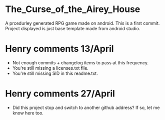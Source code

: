 # The_Curse_of_the_Airey_House
A prcedurley generated RPG game made on android.
This is a first commit. Project displayed is just base template made from android studio.

# Henry comments 13/April
- Not enough commits + changelog items to pass at this frequency.
- You're still missing a licenses.txt file.
- You're still missing SID in this readme.txt.

# Henry comments 27/April
- Did this project stop and switch to another github address? If so, let me know here too.


